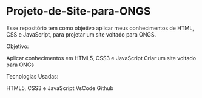 # Projeto-de-Site-para-ONGS
Esse repositório tem como objetivo aplicar meus conhecimentos de HTML, CSS e JavaScript, para projetar um site voltado para ONGS.

Objetivo:

Aplicar conhecimentos em HTML5, CSS3 e JavaScript
Criar um site voltado para ONGs

Tecnologias Usadas:

HTML5, CSS3 e JavaScript
VsCode
Github
